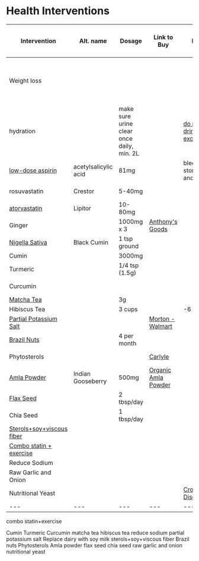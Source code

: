 # Health Interventions

| Intervention | Alt. name  | Dosage | Link to Buy | Risks | Blood pressure | cholesterol  | LDL  | HDL  | triglycerides | A1C (blood sugar)  | diabetes | weight loss | Blood thinning | lowers cardiac risk | All cause mortality | oxalate in dose (mg) | Other Studies | Notes |
| -------------------------------------------------------- | -------------------- | ----------------------------------------- | ----------- | ---------------------------------------------------------- | ---------------------------------------- | ----------------------------------------------- | ----- | ----- | ------------- | ----------------------------------------------------------- | -------- | ----------- | -------------- | ------------------- | ------------------- | -------------------- | ------------- | ----- |
| Weight loss | | | | | 2-4kg loss --> -3 to -8mm blood pressure | | | | | | | | | | -15% | | | https://www.ncbi.nlm.nih.gov/pmc/articles/PMC4368053/#:~:text=A%20total%20of%20264%20deaths,)%3B%20I2%20%3D%200). This ridiculous URL doesn't format correctly in here |
| hydration | | make sure urine clear once daily, min. 2L | | [do not drink excessively](intervention-details.md#hydration) | | | | | | | | | | | | | | |
| [low-dose aspirin](https://nutritionfacts.org/2019/12/19/the-risks-and-benefits-of-taking-low-dose-aspirin/) | acetylsalicylic acid | 81mg | | bleeds: stomach and brain | | | | | | | | | yes | | | | | |
| rosuvastatin | Crestor | 5-40mg | | | | -46 to -55%  | | "+7%" | | | | | | | -9% | | | |
| [atorvastatin](https://www.ncbi.nlm.nih.gov/pmc/articles/PMC6464917/) | Lipitor | 10-80mg | | | | -37.1 to -51.7% | | | | | | | | | | | | |
| Ginger | | 1000mg x 3 | [Anthony's Goods](https://www.amazon.com/Organic-Ground-Anthonys-Gluten-Free-Non-GMO/dp/B019ZW9XBA) | | [-6.6mm](https://pubmed.ncbi.nlm.nih.gov/30972845/#:~:text=Pooled%20analysis%20suggested%20that%20ginger,002) | [claim](https://pubmed.ncbi.nlm.nih.gov/18813412/) | -13 | | | [claim](https://www.ncbi.nlm.nih.gov/pmc/articles/PMC4277626/) | | [claim](https://www.ncbi.nlm.nih.gov/pmc/articles/PMC4277626/) | [complicated](https://www.ncbi.nlm.nih.gov/pmc/articles/PMC4619316/) | | | 3.9 | [claim](https://pubmed.ncbi.nlm.nih.gov/18813412/) | |
| [Nigella Sativa](https://pubmed.ncbi.nlm.nih.gov/26875640/) | Black Cumin | 1 tsp ground  | | | | -15.6 | -14.1 | | -20.6 | | | | | | | | | |
| Cumin  | | 3000mg | | | | | | | | | | | | | | 12 | | |
| Turmeric | | 1/4 tsp (1.5g) | | | no direct link | | | | | | [very effective](https://nutritionfacts.org/video/turmeric-curcumin-for-prediabetes/) | | | | | 30 | | |
| Curcumin | | | | | | | | | | | | | | | | | | Curcumin is the active ingredient in turmeric. Dr. Greger notes the "inactive" parts of turmeric work as well and turmeric whole works better than isolated curcumin | 
| [Matcha Tea](https://nutritionfacts.org/video/foods-to-help-protect-your-arteries-from-saturated-fat/) | | 3g | | | | | | | | | | | | | | 18.9 | | |
| Hibiscus Tea | | 3 cups | | -6 | | | | | | | | | |[claim](https://nutritionfacts.org/video/foods-to-help-protect-your-arteries-from-saturated-fat/) | | low | | |
| [Partial Potassium Salt](https://nutritionfacts.org/video/potassium-chloride-salt-substitute-side-effects/) | | | [Morton - Walmart](https://www.walmart.com/ip/Morton-Lite-Salt-11-oz-Canister/10318920) | | | | | | | | | | | | | | | Clear reduction of cardiovascular risk; however hard to quantify without large studies |
| [Brazil Nuts](https://www.ncbi.nlm.nih.gov/pmc/articles/PMC3693158/#:~:text=Interestingly%2C%20the%20ingestion%20of%2020,for%20up%20to%2030%20days.) | | 4 per month | | | | | -20mg | "20mg" | | | | | | | | | | |
| Phytosterols | | | [Carlyle](https://www.amazon.com/gp/product/B07CH1BHRD/ref=ppx_yo_dt_b_asin_title_o03_s00?ie=UTF8&psc=1) | | | -5 to -14% | | | | | | | | | not shown | | | |
| [Amla Powder](https://pubmed.ncbi.nlm.nih.gov/22529483/) | Indian Gooseberry | 500mg | [Organic Amla Powder](https://www.amazon.com/Organic-Amla-Powder-Resealable-Organics/dp/B01BTNSJ9U) | | | -25 | -25 | 15 | | | [worked as well as drug](https://pubmed.ncbi.nlm.nih.gov/21495900/) | | [0.75*aspirin](https://pubmed.ncbi.nlm.nih.gov/24291054/) | | | | [Amla2](https://bmccomplementmedtherapies.biomedcentral.com/counter/pdf/10.1186/s12906-019-2430-y.pdf) | Potential problem taking this alongside aspirin because of bleeding risk. Unclear. |
| [Flax Seed](https://nutritionfacts.org/topics/flax-seeds/) | | 2 tbsp/day | | | -7 | | | | | | | | | | | | | | 
| Chia Seed | | 1 tbsp/day | | | | | | | | | | | | | | | | High fiber but no effect other than blood pressure. Flax seed is superior. Chia seed has oxalates. Certainly healthy food. Consider dosage alongside flax seed. |
| [Sterols+soy+viscous fiber](https://pubmed.ncbi.nlm.nih.gov/14624410/) | | | | | | -60 | | | | | | | | | | | | |
| [Combo statin + exercise](https://pubmed.ncbi.nlm.nih.gov/22829944/#:~:text=coronary%20artery%20disease-,Combination%20treatment%20of%20rosuvastatin%20or%20atorvastatin%2C%20with%20regular%20exercise%20improves,PLoS%20One.) | | | | | | | | | | | | | | | | | | |
| Reduce Sodium | | | | | yes | | | | | | | | | | | | | |
| Raw Garlic and Onion | | | | | | | | | | | | | | | | | | |
| Nutritional Yeast | | | | [Crohn's Disease](https://nutritionfacts.org/video/is-nutritional-yeast-healthy-for-everyone/) | | | | | | | | | | | | | | |
| --- | --- | --- | --- | ---  | ---  | --- | ---  | ---  | --- | --- | --- | --- | ---  | --- | --- | --- | --- | ---  |

combo statin+exercise

Cumin
Turmeric
Curcumin
matcha tea
hibiscus tea
reduce sodium
partial potassium salt
Replace dairy with soy milk
sterols+soy+viscous fiber
Brazil nuts
Phytosterols
Amla powder
flax seed
chia seed
raw garlic and onion
nutritional yeast
